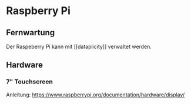 # Raspberry Pi

## Fernwartung

Der Raspeberry Pi kann mit [[dataplicity]] verwaltet werden.

## Hardware

### 7" Touchscreen

Anleitung: <https://www.raspberrypi.org/documentation/hardware/display/>